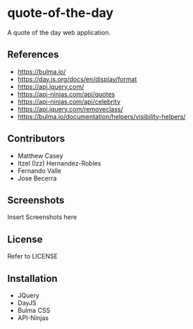 # quote-of-the-day

A quote of the day web application.

## References

- https://bulma.io/
- https://day.js.org/docs/en/display/format
- https://api.jquery.com/
- https://api-ninjas.com/api/quotes
- https://api-ninjas.com/api/celebrity
- https://api.jquery.com/removeclass/
- https://bulma.io/documentation/helpers/visibility-helpers/

## Contributors

- Matthew Casey
- Itzel (Izz) Hernandez-Robles
- Fernando Valle
- Jose Becerra

## Screenshots

Insert Screenshots here

## License

Refer to LICENSE

## Installation

- JQuery
- DayJS
- Bulma CSS
- API-Ninjas
